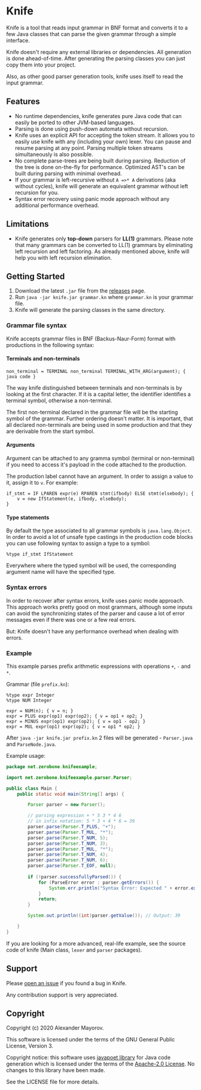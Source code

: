 # Knife
Knife is a tool that reads input grammar in BNF format and converts it to a few Java classes that can parse the given grammar through a simple interface.

Knife doesn't require any external libraries or dependencies. All generation is done ahead-of-time. After generating the parsing classes you can just copy them into your project.

Also, as other good parser generation tools, knife uses itself to read the input grammar.

## Features

* No runtime dependencies, knife generates pure Java code that can easily be ported to other JVM-based languages.
* Parsing is done using push-down automata without recursion.
* Knife uses an explicit API for accepting the token stream. It allows you to easily use knife with any (including your own) lexer. You can pause and resume parsing at any point. Parsing multiple token streams simultaneously is also possible.
* No complete parse-trees are being built during parsing. Reduction of the tree is done on-the-fly for performance. Optimized AST's can be built during parsing with minimal overhead.
* If your grammar is left-recursive without `A =>* A` derivations (aka without cycles), knife will generate an equivalent grammar without left recursion for you.
* Syntax error recovery using panic mode approach without any additional performance overhead.

## Limitations

* Knife generates only **top-down** parsers for **LL(1)** grammars. Please note that many grammars can be converted to LL(1) grammars by eliminating left recursion and left factoring. As already mentioned above, knife will help you with left recursion elimination.

## Getting Started

1. Download the latest `.jar` file from the [releases](https://github.com/ZeroBone/Knife/releases) page.
2. Run `java -jar knife.jar grammar.kn` where `grammar.kn` is your grammar file.
3. Knife will generate the parsing classes in the same directory.

### Grammar file syntax

Knife accepts grammar files in BNF (Backus-Naur-Form) format with productions in the following syntax:

#### Terminals and non-terminals

```
non_terminal = TERMINAL non_terminal TERMINAL_WITH_ARG(argument); { java code }
```

The way knife distinguished between terminals and non-terminals is by looking at the first character. If it is a capital letter, the identifier identifies a terminal symbol, otherwise a non-terminal.

The first non-terminal declared in the grammar file will be the starting symbol of the grammar. Further ordering doesn't matter. It is important, that all declared non-terminals are being used in some production and that they are derivable from the start symbol.

#### Arguments

Argument can be attached to any gramma symbol (terminal or non-terminal) if you need to access it's payload in the code attached to the production.

The production label cannot have an argument. In order to assign a value to it, assign it to `v`. For example:

```
if_stmt = IF LPAREN expr(e) RPAREN stmt(ifbody) ELSE stmt(elsebody); {
	v = new IfStatement(e, ifbody, elseBody);
}
```

#### Type statements

By default the type associated to all grammar symbols is `java.lang.Object`. In order to avoid a lot of unsafe type castings in the production code blocks you can use following syntax to assign a type to a symbol:

```
%type if_stmt IfStatement
```

Everywhere where the typed symbol will be used, the corresponding argument name will have the specified type.

### Syntax errors

In order to recover after syntax errors, knife uses panic mode approach. This approach works pretty good on most grammars, although some inputs can avoid the synchronizing states of the parser and cause a lot of error messages even if there was one or a few real errors.

But: Knife doesn't have any performance overhead when dealing with errors.

### Example

This example parses prefix arithmetic expressions with operations `+`, `-` and `*`.

Grammar (file `prefix.kn`):

```
%type expr Integer
%type NUM Integer

expr = NUM(n); { v = n; }
expr = PLUS expr(op1) expr(op2); { v = op1 + op2; }
expr = MINUS expr(op1) expr(op2); { v = op1 - op2; }
expr = MUL expr(op1) expr(op2); { v = op1 * op2; }
```

After `java -jar knife.jar prefix.kn` 2 files will be generated - `Parser.java` and `ParseNode.java`.

Example usage:

```java
package net.zerobone.knifeexample;

import net.zerobone.knifeexample.parser.Parser;

public class Main {
    public static void main(String[] args) {

        Parser parser = new Parser();

        // parsing expression + * 5 3 * 4 6
        // in infix notation: 5 * 3 + 4 * 6 = 39
        parser.parse(Parser.T_PLUS, "+");
        parser.parse(Parser.T_MUL, "*");
        parser.parse(Parser.T_NUM, 5);
        parser.parse(Parser.T_NUM, 3);
        parser.parse(Parser.T_MUL, "*");
        parser.parse(Parser.T_NUM, 4);
        parser.parse(Parser.T_NUM, 6);
        parser.parse(Parser.T_EOF, null);
        
        if (!parser.successfullyParsed()) {
            for (ParseError error : parser.getErrors()) {
                System.err.println("Syntax Error: Expected " + error.expected + ", got " + error.got);
            }
            return;
        }

        System.out.println((int)parser.getValue()); // Output: 39

    }
}
```

If you are looking for a more advanced, real-life example, see the source code of knife (Main class, `lexer` and `parser` packages).

## Support

Please [open an issue](https://github.com/ZeroBone/Knife/issues) if you found a bug in Knife.

Any contribution support is very appreciated.

## Copyright

Copyright (c) 2020 Alexander Mayorov.

This software is licensed under the terms of the GNU General Public License, Version 3.

Copyright notice: this software uses [javapoet library](https://github.com/square/javapoet) for Java code generation which is licensed under the terms of the [Apache-2.0 License](https://github.com/square/javapoet/blob/master/LICENSE.txt). No changes to this library have been made.

See the LICENSE file for more details.